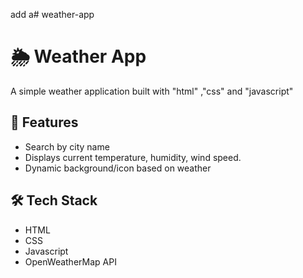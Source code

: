 add a# weather-app
# 🌦️ Weather App
A simple weather application built with "html" ,"css" and "javascript"


## 🔧 Features
- Search by city name
- Displays current temperature, humidity, wind speed.
- Dynamic background/icon based on weather


## 🛠️ Tech Stack
- HTML
- CSS
- Javascript
- OpenWeatherMap API
